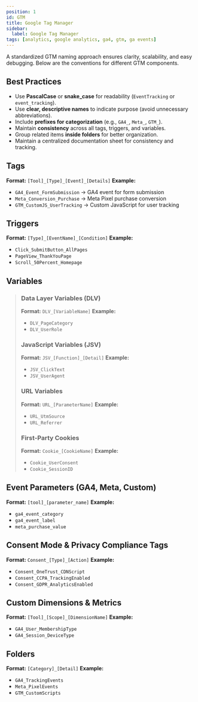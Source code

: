 ```yaml
---
position: 1
id: GTM
title: Google Tag Manager
sidebar:
  label: Google Tag Manager
tags: [analytics, google analytics, ga4, gtm, ga events]
---
```


A standardized GTM naming approach ensures clarity, scalability, and easy debugging. Below are the conventions for different GTM components.

## Best Practices

- Use **PascalCase** or **snake_case** for readability (`EventTracking` or `event_tracking`).
- Use **clear, descriptive names** to indicate purpose (avoid unnecessary abbreviations).
- Include **prefixes for categorization** (e.g., `GA4_`, `Meta_`, `GTM_`).
- Maintain **consistency** across all tags, triggers, and variables.
- Group related items **inside folders** for better organization.
- Maintain a centralized documentation sheet for consistency and tracking.

## Tags

**Format:** `[Tool]_[Type]_[Event]_[Details]`
**Example:**

- `GA4_Event_FormSubmission` → GA4 event for form submission
- `Meta_Conversion_Purchase` → Meta Pixel purchase conversion
- `GTM_CustomJS_UserTracking` → Custom JavaScript for user tracking

## Triggers

**Format:** `[Type]_[EventName]_[Condition]`
**Example:**

- `Click_SubmitButton_AllPages`
- `PageView_ThankYouPage`
- `Scroll_50Percent_Homepage`

## Variables

> ### Data Layer Variables (DLV)
>
> **Format:** `DLV_[VariableName]`
> **Example:**
>
> - `DLV_PageCategory`
> - `DLV_UserRole`
>
> ### JavaScript Variables (JSV)
>
> **Format:** `JSV_[Function]_[Detail]`
> **Example:**
>
> - `JSV_ClickText`
> - `JSV_UserAgent`
>
> ### URL Variables
>
> **Format:** `URL_[ParameterName]`
> **Example:**
>
> - `URL_UtmSource`
> - `URL_Referrer`
>
> ### First-Party Cookies
>
> **Format:** `Cookie_[CookieName]`
> **Example:**
>
> - `Cookie_UserConsent`
> - `Cookie_SessionID`

## Event Parameters (GA4, Meta, Custom)

**Format:** `[tool]_[parameter_name]`
**Example:**

- `ga4_event_category`
- `ga4_event_label`
- `meta_purchase_value`

## Consent Mode & Privacy Compliance Tags

**Format:** `Consent_[Type]_[Action]`
**Example:**

- `Consent_OneTrust_CDNScript`
- `Consent_CCPA_TrackingEnabled`
- `Consent_GDPR_AnalyticsEnabled`

## Custom Dimensions & Metrics

**Format:** `[Tool]_[Scope]_[DimensionName]`
**Example:**

- `GA4_User_MembershipType`
- `GA4_Session_DeviceType`

## Folders

**Format:** `[Category]_[Detail]`
**Example:**

- `GA4_TrackingEvents`
- `Meta_PixelEvents`
- `GTM_CustomScripts`
